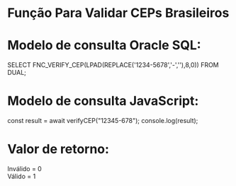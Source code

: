 # Função Para Validar CEPs Brasileiros

# Modelo de consulta Oracle SQL:
SELECT FNC_VERIFY_CEP(LPAD(REPLACE('1234-5678','-',''),8,0)) FROM DUAL;

# Modelo de consulta JavaScript:
const result = await verifyCEP("12345-678");
console.log(result);

# Valor de retorno:
Inválido = 0
<br>Válido = 1
